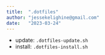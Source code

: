 ```yaml
---
title:  ".dotfiles"
author: "jessekelighine@gmail.com"
date:   "2023-03-24"
---
```


- update:  `.dotfiles-update.sh`
- install: `.dotfiles-install.sh`
